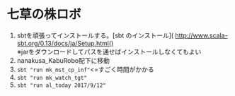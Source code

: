 # 七草の株ロボ

1. sbtを頑張ってインストールする。[sbt のインストール]( http://www.scala-sbt.org/0.13/docs/ja/Setup.html()  
※jarをダウンロードしてパスを通せばインストールしなくてもよい
1. nanakusa_KabuRobo配下に移動
1. `sbt "run mk_mst_cp_inf"`<=すごく時間がかかる
1. `sbt "run mk_watch_tgt"`
1. `sbt "run al_today 2017/9/12"`
